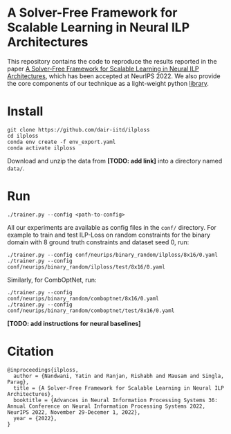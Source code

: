 # A Solver-Free Framework for Scalable Learning in Neural ILP Architectures

This repository contains the code to reproduce the results reported in the paper [A Solver-Free Framework for Scalable Learning in Neural ILP Architectures][paper], which has been accepted at NeurIPS 2022. We also provide the core components of our technique as a light-weight python [library][library].

# Install

```
git clone https://github.com/dair-iitd/ilploss
cd ilploss
conda env create -f env_export.yaml
conda activate ilploss
```

Download and unzip the data from __[TODO: add link]__ into a directory named `data/`.

# Run

```
./trainer.py --config <path-to-config>
```

All our experiments are available as config files in the `conf/` directory. For example to train and test ILP-Loss on random constraints for the binary domain with 8 ground truth constraints and dataset seed 0, run:

```
./trainer.py --config conf/neurips/binary_random/ilploss/8x16/0.yaml
./trainer.py --config conf/neurips/binary_random/ilploss/test/8x16/0.yaml
```

Similarly, for CombOptNet, run:

```
./trainer.py --config conf/neurips/binary_random/comboptnet/8x16/0.yaml
./trainer.py --config conf/neurips/binary_random/comboptnet/test/8x16/0.yaml
```

__[TODO: add instructions for neural baselines]__

# Citation

```
@inproceedings{ilploss,
  author = {Nandwani, Yatin and Ranjan, Rishabh and Mausam and Singla, Parag},
  title = {A Solver-Free Framework for Scalable Learning in Neural ILP Architectures},
  booktitle = {Advances in Neural Information Processing Systems 36: Annual Conference on Neural Information Processing Systems 2022, NeurIPS 2022, November 29-Decemer 1, 2022},
  year = {2022},
}
```


[paper]: https://arxiv.org/abs/2210.09082
[library]: https://github.com/rishabh-ranjan/ilploss
